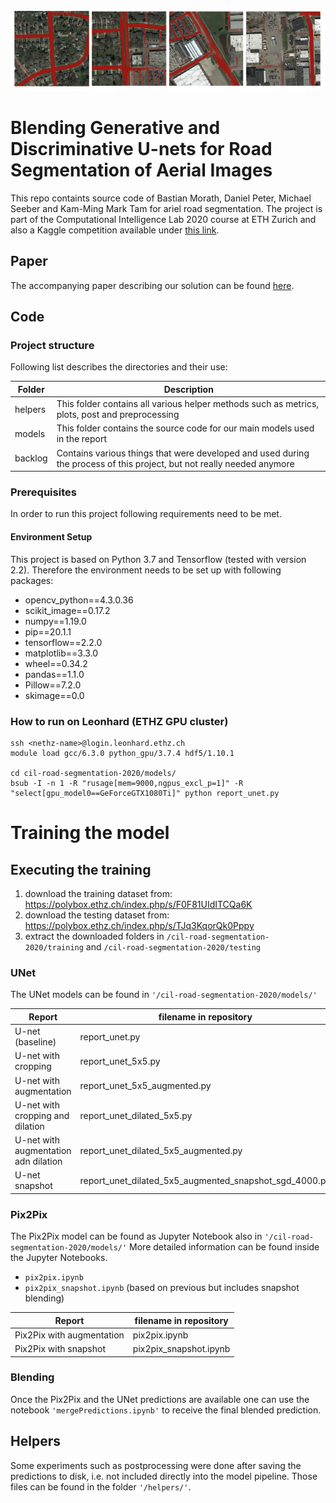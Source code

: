 ![](https://github.com/michaelseeber/road-segmentation/blob/main/overlays.png)

# Blending Generative and Discriminative U-nets for Road Segmentation of Aerial Images

This repo containts source code of Bastian Morath, Daniel Peter, Michael Seeber and Kam-Ming Mark Tam for ariel road segmentation. The project is part of the Computational Intelligence Lab 2020 course at ETH Zurich and also a Kaggle competition available under [this link](https://www.kaggle.com/c/cil-road-segmentation-2020/).

## Paper
The accompanying paper describing our solution can be found [here](https://github.com/michaelseeber/road-segmentation/blob/main/report.pdf).

## Code

### Project structure

Following list describes the directories and their use:

| Folder          | Description                                                  |
| --------------- | ------------------------------------------------------------ |
| helpers          | This folder contains all various helper methods such as metrics, plots, post and preprocessing |
| models             | This folder contains the source code for our main models used in the report               |
| backlog| Contains various things that were developed and used during the process of this project, but not really needed anymore |

### Prerequisites

In order to run this project following requirements need to be met.

#### Environment Setup

This project is based on Python 3.7 and Tensorflow (tested with version 2.2). Therefore the environment needs to be set up with following packages:

- opencv_python==4.3.0.36
- scikit_image==0.17.2
- numpy==1.19.0
- pip==20.1.1
- tensorflow==2.2.0
- matplotlib==3.3.0
- wheel==0.34.2
- pandas==1.1.0
- Pillow==7.2.0
- skimage==0.0

### How to run on Leonhard (ETHZ GPU cluster)
```
ssh <nethz-name>@login.leonhard.ethz.ch
module load gcc/6.3.0 python_gpu/3.7.4 hdf5/1.10.1

cd cil-road-segmentation-2020/models/
bsub -I -n 1 -R "rusage[mem=9000,ngpus_excl_p=1]" -R "select[gpu_model0==GeForceGTX1080Ti]" python report_unet.py
```

# Training the model

## Executing the training

1. download the training dataset from: https://polybox.ethz.ch/index.php/s/F0F81UIdITCQa6K
2. download the testing dataset from: https://polybox.ethz.ch/index.php/s/TJq3KqorQk0Pppy
3. extract the downloaded folders in `/cil-road-segmentation-2020/training` and `/cil-road-segmentation-2020/testing`


### UNet
The UNet models can be found in `'/cil-road-segmentation-2020/models/'`

| Report         | filename in repository                                              |
| --------------- | ------------------------------------------------------------ |
| U-net (baseline)         | report_unet.py                                      |
| U-net with cropping        | report_unet_5x5.py                                      |
| U-net with augmentation        | report_unet_5x5_augmented.py                                      |
| U-net with cropping and dilation        | report_unet_dilated_5x5.py                                      |
| U-net with augmentation adn dilation        | report_unet_dilated_5x5_augmented.py                                      |
| U-net snapshot        | report_unet_dilated_5x5_augmented_snapshot_sgd_4000.py                                      |

### Pix2Pix
The Pix2Pix model can be found as Jupyter Notebook also in `'/cil-road-segmentation-2020/models/'`
More detailed information can be found inside the Jupyter Notebooks.
-   `pix2pix.ipynb`
-   `pix2pix_snapshot.ipynb`  (based on previous but includes snapshot blending)

| Report         | filename in repository                                              |
| --------------- | ------------------------------------------------------------ |
| Pix2Pix with augmentation         | pix2pix.ipynb                                     |
| Pix2Pix with snapshot       | pix2pix_snapshot.ipynb                                      |


### Blending
Once the Pix2Pix and the UNet predictions are available one can use the notebook `'mergePredictions.ipynb'` to receive the final blended prediction.


## Helpers
Some experiments such as postprocessing were done after saving the predictions to disk, i.e. not included directly into the model pipeline. Those files can be found in the folder `'/helpers/'`.
